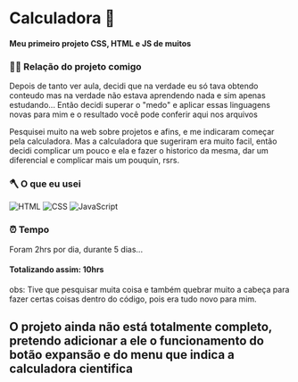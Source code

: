 # Calculadora 🔢

<h4> Meu primeiro projeto CSS, HTML e JS de muitos </h4>


<h3> 👨‍💻 Relação do projeto comigo </h3>

<p> Depois de tanto ver aula, decidi que na verdade eu só tava obtendo conteudo mas na verdade não estava aprendendo nada e sim apenas estudando... Então decidi superar o "medo" e aplicar essas linguagens novas para mim e o resultado você pode conferir aqui nos arquivos </p>
<p> Pesquisei muito na web sobre projetos e afins, e me indicaram começar pela calculadora. Mas a calculadora que sugeriram era muito facil, então decidi complicar um pouco e ela e fazer o historico da mesma, dar um diferencial e complicar mais um pouquin, rsrs.</p>

<h3> 🪓 O que eu usei </h3>

![HTML](https://img.shields.io/badge/-HTML-333333?style=flat&logo=HTML5)
![CSS](https://img.shields.io/badge/-CSS-333333?style=flat&logo=CSS3&logoColor=1572B6)
![JavaScript](https://img.shields.io/badge/-JavaScript-333333?style=flat&logo=javascript)

<h3> ⏰ Tempo </h3>

<p> Foram 2hrs por dia, durante 5 dias... </p>
<h4> Totalizando assim: 10hrs </h4>

<p> obs: Tive que pesquisar muita coisa e também quebrar muito a cabeça para fazer certas coisas dentro do código, pois era tudo novo para mim. </p>

<h2> O projeto ainda não está totalmente completo, pretendo adicionar a ele o funcionamento do botão expansão e do menu que indica a calculadora cientifica </h2>

